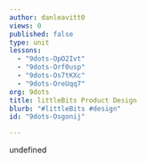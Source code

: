 ```yaml
---
author: danleavitt0
views: 0
published: false
type: unit
lessons: 
  - "9dots-OpO2Ivt"
  - "9dots-Orf0usp"
  - "9dots-Os7tKXc"
  - "9dots-OreUqq7"
org: 9dots
title: littleBits Product Design
blurb: "#littleBits #design"
id: "9dots-Osgonij"

---
```


undefined
